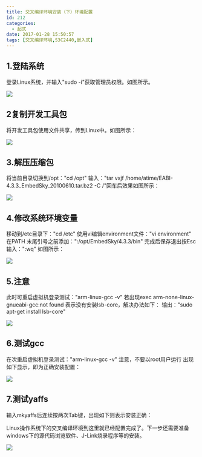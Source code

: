 ```yaml
---
title: 交叉编译环境安装（下）环境配置
id: 212
categories:
  - 起式
date: 2017-01-28 15:50:57
tags: [交叉编译环境,S3C2440,嵌入式]
---
```


## 1.登陆系统

登录Linux系统，并输入"sudo -i"获取管理员权限。如图所示。

![](http://www.atime.net.cn/blog/wp-content/uploads/2017/01/捕获.png)

## 2复制开发工具包

将开发工具包使用文件共享，传到Linux中。如图所示：

![](http://www.atime.net.cn/blog/wp-content/uploads/2017/01/捕获-1.png)

## 3.解压压缩包

将当前目录切换到/opt："cd /opt"
输入："tar vxjf /home/atime/EABI-4.3.3_EmbedSky_20100610.tar.bz2 -C /"回车后效果如图所示：

![](http://www.atime.net.cn/blog/wp-content/uploads/2017/01/捕获-2.png)

## 4.修改系统环境变量

移动到/etc目录下："cd /etc"
使用vi编辑environment文件："vi environment"
在PATH 末尾引号之前添加：":/opt/EmbedSky/4.3.3/bin"
完成后保存退出按Esc输入：":wq"
如图所示：

![](http://www.atime.net.cn/blog/wp-content/uploads/2017/01/捕获-3.png)

## 5.注意

此时可重启虚拟机登录测试："arm-linux-gcc -v"
若出现exec arm-none-linux-gnueabi-gcc:not found
表示没有安装lsb-core，解决办法如下：
输出："sudo apt-get install lsb-core"

![](http://www.atime.net.cn/blog/wp-content/uploads/2017/01/捕获-4.png)

## 6.测试gcc

在次重启虚拟机登录测试："arm-linux-gcc -v"
注意，不要以root用户运行
出现如下显示，即为正确安装配置：

![](http://www.atime.net.cn/blog/wp-content/uploads/2017/01/捕获-5.png)

## 7.测试yaffs

输入mkyaffs后连续按两次Tab键，出现如下则表示安装正确：

Linux操作系统下的交叉编译环境到这里就已经配置完成了。下一步还需要准备windows下的源代码浏览软件、J-Link烧录程序等的安装。

![](http://www.atime.net.cn/blog/wp-content/uploads/2017/01/qrcode_for_gh_85e596090db2_1280-300x300.jpg)